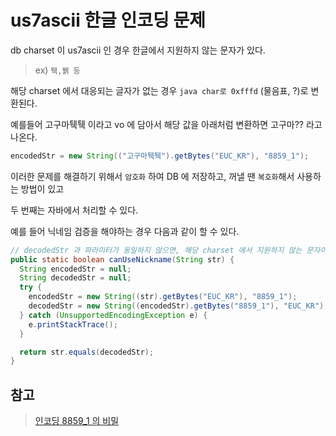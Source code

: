 # us7ascii 한글 인코딩 문제

db charset 이 us7ascii 인 경우 한글에서 지원하지 않는 문자가 있다.

> ex) `퉥,뷁 등`

해당 charset 에서 대응되는 글자가 없는 경우 `java char로 0xfffd` (물음표, ?)로 변환된다.

예를들어 고구마퉥퉥 이라고 vo 에 담아서 해당 값을 아래처럼 변환하면 고구마?? 라고 나온다.

```java
encodedStr = new String(("고구마퉥퉥").getBytes("EUC_KR"), "8859_1");
```

이러한 문제를 해결하기 위해서 `암호화` 하여 DB 에 저장하고, 꺼낼 땐 `복호화`해서 사용하는 방법이 있고

두 번째는 자바에서 처리할 수 있다.

예를 들어 닉네임 검증을 해야하는 경우 다음과 같이 할 수 있다.

```java
// decodedStr 과 파라미터가 동일하지 않으면, 해당 charset 에서 지원하지 않는 문자이다.
public static boolean canUseNickname(String str) {
  String encodedStr = null;
  String decodedStr = null;
  try {
    encodedStr = new String((str).getBytes("EUC_KR"), "8859_1");
    decodedStr = new String((encodedStr).getBytes("8859_1"), "EUC_KR");
  } catch (UnsupportedEncodingException e) {
    e.printStackTrace();
  }

  return str.equals(decodedStr);
}
```

## 참고

> [인코딩 8859_1 의 비밀](https://blog.naver.com/anabaral/130043451093)
